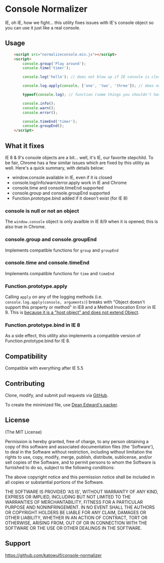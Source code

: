 Console Normalizer
==================

IE, oh IE, how we fight... this utility fixes issues with IE&#39;s console object so you can use it just like a real console.

Usage
-----

```html
    <script src="normalizeconsole.min.js"></script>
    <script>
        console.group('Play around');
        console.time('timer');

        console.log('hello'); // does not blow up if IE console is closed

        console.log.apply(console, ['one', 'two', 'three']); // does not cause an Invocation error

        typeof(console.log); // function (some things you shouldn't have to say...)

        console.info();
        console.warn();
        console.error();

        console.timeEnd('timer');
        console.groupEnd();
    </script>
```

What it fixes
-------------

IE 8 & 9's console objects are a bit... well, it's IE, our favorite stepchild. To be fair, Chrome has a few similar issues which are fixed by this utility as well. Here's a quick summary, with details below:

 * window.console available in IE, even if it is closed
 * console.log/info/warn/error.apply work in IE and Chrome
 * console.time and console.timeEnd supported
 * console.group and console.groupEnd supported
 * Function.prototype.bind added if it doesn't exist (for IE 8)

### console is null or not an object

The `window.console` object is only availble in IE 8/9 when it is opened; this is also true in Chrome.

### console.group and console.groupEnd

Implements compatible functions for `group` and `groupEnd`

### console.time and console.timeEnd

Implements compatible functions for `time` and `timeEnd`

### Function.prototype.apply

Calling `apply` on any of the logging methods (i.e. `console.log.apply(console, arguments)`) breaks with "Object doesn't support this property or method" in IE8  and a Method Invocation Error in IE 9. This is [because it is a "host object" and does not extend Object](http://stackoverflow.com/questions/5538972/console-log-apply-not-working-in-ie9).

### Function.prototype.bind in IE 8

As a side effect, this utility also implements a compatible version of Function.prototype.bind for IE 8.

Compatibility
-------------

Compatible with everything after IE 5.5

Contributing
------------

Clone, modify, and submit pull requests via [GitHub](https://github.com/katowulf/console-normalizer).

To create the minimized file, use [Dean Edward's packer](http://dean.edwards.name/packer/).

License
-------
(The MIT License)

Permission is hereby granted, free of charge, to any person obtaining a copy of this software and associated documentation files (the 'Software'), to deal in the Software without restriction, including without limitation the rights to use, copy, modify, merge, publish, distribute, sublicense, and/or sell copies of the Software, and to permit persons to whom the Software is furnished to do so, subject to the following conditions:

The above copyright notice and this permission notice shall be included in all copies or substantial portions of the Software.

THE SOFTWARE IS PROVIDED 'AS IS', WITHOUT WARRANTY OF ANY KIND, EXPRESS OR IMPLIED, INCLUDING BUT NOT LIMITED TO THE WARRANTIES OF MERCHANTABILITY, FITNESS FOR A PARTICULAR PURPOSE AND NONINFRINGEMENT. IN NO EVENT SHALL THE AUTHORS OR COPYRIGHT HOLDERS BE LIABLE FOR ANY CLAIM, DAMAGES OR OTHER LIABILITY, WHETHER IN AN ACTION OF CONTRACT, TORT OR OTHERWISE, ARISING FROM, OUT OF OR IN CONNECTION WITH THE SOFTWARE OR THE USE OR OTHER DEALINGS IN THE SOFTWARE.

Support
-------

https://github.com/katowulf/console-normalizer